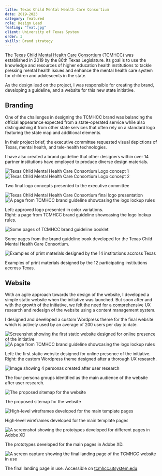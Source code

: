 ```yaml
---
title: Texas Child Mental Health Care Consortium
date: 2019-2023
category: featured
role: Design Lead
featimg: "feat.jpg"
client: University of Texas System
order: 3
skills: Brand strategy
---
```


<div class="work-intro">

The [Texas Child Mental Health Care Consortium](https://tcmhcc.utsystem.edu/) (TCMHCC) was established in 2019 by the 86th Texas Legislature. Its goal is to use the knowledge and resources of higher education health institutions to tackle pressing mental health issues and enhance the mental health care system for children and adolescents in the state.

As the design lead on the project, I was responsible for creating the brand, developing a guideline, and a website for this new state initiative.

</div>

<div class="work-body">

## Branding

One of the challenges in designing the TCMHCC brand was balancing the official appearance expected from a state-operated service while also distinguishing it from other state services that often rely on a standard logo featuring the state map and additional elements.

In their project brief, the executive committee requested visual depictions of Texas, mental health, and tele-health technologies.

I have also created a brand guideline that other designers within over 14 partner institutions have employed to produce diverse design materials.

<div class="body-img-dbl">
<div class="img-wrapper">

![Texas Child Mental Health Care Consortium Logo concept 1](/images/logo-concept-1.gif)
![Texas Child Mental Health Care Consortium Logo concept 2](/images/logo-concept-2.gif)

</div>
<p class="caption">
Two final logo concepts presented to the executive committee
</p>
</div>

<div class="body-img-dbl">
<div class="img-wrapper">

![Texas Child Mental Health Care Consortium final logo presentation](/images/logo-present.png)
![A page from TCMHCC brand guideline showcasing the logo lockup rules](/images/logo-lockup.jpg)

</div>
<p class="caption">
Left: approved logo presented in color variations.</br>Right: a page from TCMHCC brand guideline showcasing the logo lockup rules.
</p>
</div>

<div class="body-img-lg">

![Some pages of TCMHCC brand guideline booklet](/images/guideline.jpg)

<p class="caption">
Some pages from the brand guideline book developed for the Texas Child Mental Health Care Consortium.
</p>
</div>

<div class="body-img-lg">

![Examples of print materials designed by the 14 institutions accross Texas](/images/collateral.jpg)

<p class="caption">
Examples of print materials designed by the 12 participating institutions accross Texas.
</p>
</div>

## Website

With an agile approach towards the design of the website, I developed a simple static website when the initiative was launched. But soon after and with the growth of the initiative, we felt the need for a comprehensive UX research and redesign of the website using a content management system.

I designed and developed a custom Wordpress theme for the final website which is actively used by an average of 200 users per day to date.

<div class="body-img-dbl">
<div class="img-wrapper">

![Screenshot showing the first static website designed for online presence of the initiative](/images/static-landing.jpg)
![A page from TCMHCC brand guideline showcasing the logo lockup rules](/images/wordpress-landing.jpg)

</div>
<p class="caption">
Left: the first static website designed for online presence of the initiative.</br>Right: the custom Wordpress theme designed after a thorough UX research.
</p>
</div>

<div class="body-img-lg">

![Image showing 4 personas created after user research](/images/personas.jpg)

<p class="caption">
The four persona groups identified as the main audience of the website after user research.
</p>
</div>

<div class="body-img-lg">

![The proposed sitemap for the website](/images/sitemap.png)

<p class="caption">
The proposed sitemap for the website
</p>
</div>

<div class="body-img-lg">

![High-level wireframes developed for the main template pages](/images/wireframe.jpg)

<p class="caption">
High-level wireframes developed for the main template pages
</p>
</div>

<div class="body-img-lg">

![A screenshot showing the prototypes developed for different pages in Adobe XD](/images/prototypes.png)

<p class="caption">
The prototypes developed for the main pages in Adobe XD.
</p>
</div>

<div class="body-img-lg">

![A screen capture showing the final landing page of the TCMHCC website in use](/images/landing-page.gif)

<p class="caption">
The final landing page in use. Accessible on <a href="https://tcmhcc.utsystem.edu/" target="_blank">tcmhcc.utsystem.edu </a>
</p>
</div>

</div><!--work-body-->
